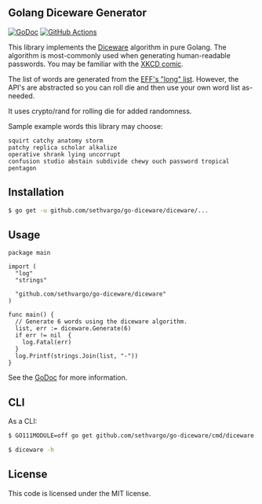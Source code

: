 ## Golang Diceware Generator

[![GoDoc](https://img.shields.io/badge/go-documentation-blue.svg?style=flat-square)](https://pkg.go.dev/github.com/sethvargo/go-diceware/diceware)
[![GitHub Actions](https://img.shields.io/github/workflow/status/sethvargo/go-diceware/Test?style=flat-square)](https://github.com/sethvargo/go-diceware/actions?query=workflow%3ATest)

This library implements the [Diceware](https://en.wikipedia.org/wiki/Diceware)
algorithm in pure Golang. The algorithm is most-commonly used when generating
human-readable passwords. You may be familiar with the [XKCD
comic](https://xkcd.com/936/).

The list of words are generated from the [EFF's "long"
list](https://www.eff.org/deeplinks/2016/07/new-wordlists-random-passphrases).
However, the API's are abstracted so you can roll die and then use your own word
list as-needed.

It uses crypto/rand for rolling die for added randomness.

Sample example words this library may choose:

```text
squirt catchy anatomy storm
patchy replica scholar alkalize
operative shrank lying uncorrupt
confusion studio abstain subdivide chewy ouch password tropical pentagon
```

## Installation

```sh
$ go get -u github.com/sethvargo/go-diceware/diceware/...
```

## Usage

```golang
package main

import (
  "log"
  "strings"

  "github.com/sethvargo/go-diceware/diceware"
)

func main() {
  // Generate 6 words using the diceware algorithm.
  list, err := diceware.Generate(6)
  if err != nil  {
    log.Fatal(err)
  }
  log.Printf(strings.Join(list, "-"))
}
```

See the [GoDoc](https://godoc.org/github.com/sethvargo/go-diceware) for more
information.

## CLI

As a CLI:

```sh
$ GO111MODULE=off go get github.com/sethvargo/go-diceware/cmd/diceware
```

```sh
$ diceware -h
```

## License

This code is licensed under the MIT license.
